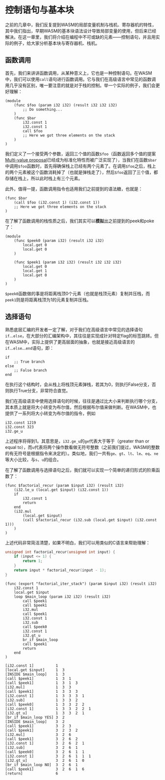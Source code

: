 # 控制语句与基本块

之前的几章中，我们反复提到WASM的局部变量机制与栈机、寄存器机的特性，其中我们指出，早期WASM的基本块语法设计导致局部变量的使用，但后来已经解决。在这一章里，我们将介绍在编程中不可或缺的元素——控制语句，并且用实际的例子，给大家分析基本块与寄存器机、栈机。

## 函数调用

首先，我们来讲讲函数调用，从某种意义上，它也是一种控制语句。在WASM中，我们可以使用`call`语句进行函数调用。它与我们在高级语言中常见的函数调用几乎没有区别，唯一要注意的就是对于栈的控制。举一个实际的例子，我们会更好理解：

```wasm
(module
    (func $foo (param i32 i32) (result i32 i32 i32)
        ;; Do something...
    )
    (func $bar
        i32.const 1
        i32.const 1
        call $foo
        ;; Here we got three elements on the stack
    )
)
```

我们定义了一个接受两个参数，返回三个值的函数`$foo`（函数返回多个值的提案[Multi-value proposal](https://github.com/WebAssembly/spec/blob/master/proposals/multi-value/Overview.md)已经成为标准化特性而被广泛实现了），当我们在函数`$bar`中调用`$foo`函数时，首先得确保栈上已经有两个元素了。在调用`$foo`之后，栈上的两个元素被这个函数消耗掉了（也就是弹栈走了），然后`$foo`返回了三个值，都存储在栈上，所以此时栈上有三个元素。

此外，值得一提，函数调用指令也适用我们之前提到的语法糖，也就是：

```wasm
(func $bar
    (call $foo (i32.const 1) (i32.const 1))
    ;; Here we got three elements on the stack
)
```

在了解了函数调用的栈性质之后，我们其实可以**模拟**出之前提到的peek和poke了：

```wasm
(module
    (func $peek0 (param i32) (result i32 i32)
        local.get 0
        local.get 0
    )

    (func $peek1 (param i32 i32) (result i32 i32 i32)
        local.get 0
        local.get 1
        local.get 0
    )
)
```

`$peek0`函数做的事是将距离栈顶0个元素（也就是栈顶元素）复制并压栈，而`peek1`则是将距离栈顶为1的元素复制并压栈。

## 选择语句

熟悉底层汇编的开发者一定了解，对于我们在高级语言中常见的选择语句`if`...`else`，在大部分的汇编架构中，其往往是实现成针对特定flag的标签跳转。但在WASM中，实际上提供了更高层面的抽象，也就是接近高级语言的`if`...`else`...`end`语句，即：

```wasm
if
    ;; True branch
else
    ;; False branch
end
```

在执行这个结构时，会从栈上将栈顶元素弹栈，若其为0，则执行False分支，否则执行True分支，非常符合直觉。

我们在高级语言中使用选择语句的时候，往往是通过比大小来判断执行哪个分支，其本质上就是将大小转变为布尔值，然后根据布尔值来做判断。在WASM中，也提供了一系列将大小转变为布尔值的指令，例如

```wasm
i32.const 1219
i32.const 323
i32.ge_u
```

上述程序将得到1。其意思是，`i32.ge_u`的`ge`代表大于等于（greater than or equal to），而`u`代表将两个操作数看做无符号整数（之前我们提过，WASM的整数的有无符号是根据指令来决定的）。类似地，我们一共有`ge`、`gt`、`lt`、`le`、`eq`、`ne`等大小比较，与`s`、`u`的组合。

在了解了函数调用与选择语句之后，我们就可以实现一个简单的递归形式的阶乘函数了：

```wasm
(func $factorial_recur (param $input i32) (result i32)
    (i32.le_u (local.get $input) (i32.const 1))
    if
        i32.const 1
        return
    end
    (i32.mul
        (local.get $input)
        (call $factorial_recur (i32.sub (local.get $input) (i32.const 1)))
    )
)
```

上述代码非常简洁清楚，如果不明白，我们可以用类似的C语言来帮助理解：

```c
unsigned int factorial_recur(unsigned int input) {
    if (input <= 1) {
        return 1;
    }
    return input * factorial_recur(input - 1);
}
```

```wasm
(func (export "factorial_iter_stack") (param $input i32) (result i32)
    i32.const 1
    local.get $input
    loop $main_loop (param i32 i32) (result i32)
        call $peek1
        call $peek1
        i32.mul
        call $peek1
        i32.const 1
        i32.sub
        call $peek0
        i32.const 1
        i32.gt_u
        br_if $main_loop
        call $peek1
        return
    end
)
```

```plaintext
[i32.const 1]          1
[local.get $input]     1  3
[INSIDE $main_loop]    1  3
[call $peek1]          1  3  1
[call $peek1]          1  3  1  3
[i32.mul]              1  3  3
[call $peek1]          1  3  3  3
[i32.const 1]          1  3  3  3  1
[i32.sub]              1  3  3  2
[call $peek0]          1  3  3  2  2
[i32.const 1]          1  3  3  2  2  1
[i32.gt_u]             1  3  3  2  1
[br_if $main_loop YES] 3  2
[INSIDE $main_loop]    3  2
[call $peek1]          3  2  3
[call $peek1]          3  2  3  2
[i32.mul]              3  2  6
[call $peek1]          3  2  6  2
[i32.const 1]          3  2  6  2  1
[i32.sub]              3  2  6  1
[call $peek0]          3  2  6  1  1
[i32.const 1]          3  2  6  1  1  1
[i32.gt_u]             3  2  6  1  0
[br_if $main_loop NO]  3  2  6  1
[call $peek1]          3  2  6  1  6
[return]               6
```
